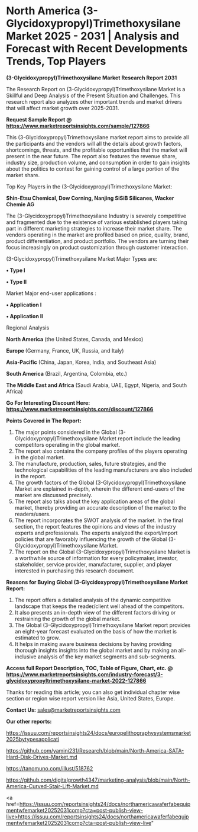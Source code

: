 # North America (3-Glycidoxypropyl)Trimethoxysilane Market 2025 - 2031 | Analysis and Forecast with Recent Developments Trends, Top Players

<strong>(3-Glycidoxypropyl)Trimethoxysilane Market Research Report 2031</strong>

The Research Report on (3-Glycidoxypropyl)Trimethoxysilane Market is a Skillful and Deep Analysis of the Present Situation and Challenges. This research report also analyzes other important trends and market drivers that will affect market growth over 2025-2031.

<strong>Request Sample Report @ <a href=https://www.marketreportsinsights.com/sample/127866>https://www.marketreportsinsights.com/sample/127866</a></strong>

This (3-Glycidoxypropyl)Trimethoxysilane market report aims to provide all the participants and the vendors will all the details about growth factors, shortcomings, threats, and the profitable opportunities that the market will present in the near future. The report also features the revenue share, industry size, production volume, and consumption in order to gain insights about the politics to contest for gaining control of a large portion of the market share.

Top Key Players in the (3-Glycidoxypropyl)Trimethoxysilane Market:

<strong>Shin-Etsu Chemical, Dow Corning, Nanjing SiSiB Silicanes, Wacker Chemie AG</strong>

The (3-Glycidoxypropyl)Trimethoxysilane Industry is severely competitive and fragmented due to the existence of various established players taking part in different marketing strategies to increase their market share. The vendors operating in the market are profiled based on price, quality, brand, product differentiation, and product portfolio. The vendors are turning their focus increasingly on product customization through customer interaction.

(3-Glycidoxypropyl)Trimethoxysilane Market Major Types are:

<strong>• Type I

• Type II</strong>

Market Major end-user applications :

<strong>• Application I

• Application II</strong>

Regional Analysis

</u><strong><b>North America</b></strong> (the United States, Canada, and Mexico)

<strong><b>Europe </b></strong>(Germany, France, UK, Russia, and Italy)

<strong><b>Asia-Pacific</b></strong> (China, Japan, Korea, India, and Southeast Asia)

<strong><b>South America</b></strong> (Brazil, Argentina, Colombia, etc.)

<strong><b>The Middle East and Africa</b></strong> (Saudi Arabia, UAE, Egypt, Nigeria, and South Africa)

<strong>Go For Interesting Discount Here: <a href=https://www.marketreportsinsights.com/discount/127866>https://www.marketreportsinsights.com/discount/127866</a></strong>

<strong>Points Covered in The Report:</strong>
<ol>
  <li>The major points considered in the Global (3-Glycidoxypropyl)Trimethoxysilane Market report include the leading competitors operating in the global market.</li>
  <li>The report also contains the company profiles of the players operating in the global market.</li>
  <li>The manufacture, production, sales, future strategies, and the technological capabilities of the leading manufacturers are also included in the report.</li>
  <li>The growth factors of the Global (3-Glycidoxypropyl)Trimethoxysilane Market are explained in-depth, wherein the different end-users of the market are discussed precisely.</li>
  <li>The report also talks about the key application areas of the global market, thereby providing an accurate description of the market to the readers/users.</li>
  <li>The report incorporates the SWOT analysis of the market. In the final section, the report features the opinions and views of the industry experts and professionals. The experts analyzed the export/import policies that are favorably influencing the growth of the Global (3-Glycidoxypropyl)Trimethoxysilane Market.</li>
  <li>The report on the Global (3-Glycidoxypropyl)Trimethoxysilane Market is a worthwhile source of information for every policymaker, investor, stakeholder, service provider, manufacturer, supplier, and player interested in purchasing this research document.</li>
</ol>
<strong>Reasons for Buying Global (3-Glycidoxypropyl)Trimethoxysilane Market Report:</strong>

<ol>
  <li>The report offers a detailed analysis of the dynamic competitive landscape that keeps the reader/client well ahead of the competitors.</li>
  <li>It also presents an in-depth view of the different factors driving or restraining the growth of the global market.</li>
  <li>The Global (3-Glycidoxypropyl)Trimethoxysilane Market report provides an eight-year forecast evaluated on the basis of how the market is estimated to grow.</li>
  <li>It helps in making aware business decisions by having providing thorough insights insights into the global market and by making an all-inclusive analysis of the key market segments and sub-segments.</li>
</ol>
<strong>Access full Report Description, TOC, Table of Figure, Chart, etc. @ <a href=https://www.marketreportsinsights.com/industry-forecast/3-glycidoxypropyltrimethoxysilane-market-2022-127866>https://www.marketreportsinsights.com/industry-forecast/3-glycidoxypropyltrimethoxysilane-market-2022-127866</a></strong>


Thanks for reading this article; you can also get individual chapter wise section or region wise report version like Asia, United States, Europe.

<strong>Contact Us:</strong>
sales@marketreportsinsights.com

<strong>Our other reports:</strong>

<a href=https://issuu.com/reportsinsights24/docs/europelithographysystemsmarket2025bytypesapplicati>https://issuu.com/reportsinsights24/docs/europelithographysystemsmarket2025bytypesapplicati</a>

<a href=https://github.com/yamini231/Research/blob/main/North-America-SATA-Hard-Disk-Drives-Market.md>https://github.com/yamini231/Research/blob/main/North-America-SATA-Hard-Disk-Drives-Market.md</a>

<a href=https://tanomuno.com/illust/518762>https://tanomuno.com/illust/518762</a>

<a href=https://github.com/digitalgrowth4347/marketing-analysis/blob/main/North-America-Curved-Stair-Lift-Market.md>https://github.com/digitalgrowth4347/marketing-analysis/blob/main/North-America-Curved-Stair-Lift-Market.md</a>

<a href=https://issuu.com/reportsinsights24/docs/northamericawaferfabequipmentwfemarket20252031comp?cta=post-publish-view-live>https://issuu.com/reportsinsights24/docs/northamericawaferfabequipmentwfemarket20252031comp?cta=post-publish-view-live</a>"
